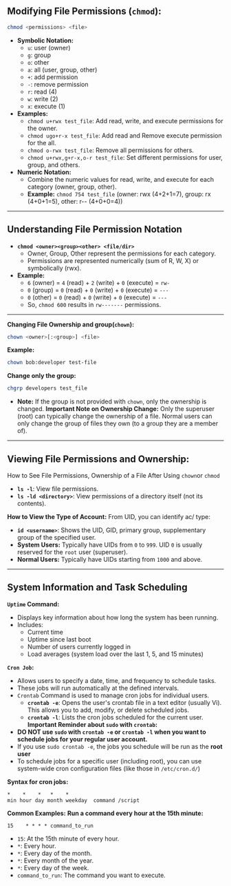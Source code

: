 ## Modifying File Permissions (`chmod`):
```bash
chmod <permissions> <file>
```
* **Symbolic Notation:**
    * `u`: user (owner)
    * `g`: group
    * `o`: other
    * `a`: all (user, group, other)
    * `+`: add permission
    * `-`: remove permission
    * `r`: read (4)
    * `w`: write (2)
    * `x`: execute (1)
* **Examples:**
    * `chmod u+rwx test_file`: Add read, write, and execute permissions for the owner.
    * `chmod ugo+r-x test_file`: Add read and Remove execute permission for the all.
    * `chmod o-rwx test_file`: Remove all permissions for others.
    * `chmod u+rwx,g+r-x,o-r test_file`: Set different permissions for user, group, and others.
* **Numeric Notation:**
    * Combine the numeric values for read, write, and execute for each category (owner, group, other).
    * **Example:** `chmod 754 test_file` (owner: rwx (4+2+1=7), group: rx (4+0+1=5), other: r-- (4+0+0=4))
---

## Understanding File Permission Notation
* **`chmod <owner><group><other> <file/dir>`**
    * Owner, Group, Other represent the permissions for each category.
    * Permissions are represented numerically (sum of R, W, X) or symbolically (rwx).
* **Example:**
    * `6` (owner) = `4` (read) + `2` (write) + `0` (execute) = `rw-`
    * `0` (group) = `0` (read) + `0` (write) + `0` (execute) = `---`
    * `0` (other) = `0` (read) + `0` (write) + `0` (execute) = `---`
    * So, `chmod 600` results in `rw-------` permissions.
---

**Changing File Ownership and group(`chown`):**
```bash
chown <owner>[:<group>] <file>
```
**Example:**
```bash
chown bob:developer test-file
```
**Change only the group:** 
```bash
chgrp developers test_file
```
* **Note:** If the group is not provided with `chown`, only the ownership is changed.
**Important Note on Ownership Change:** Only the superuser (root) can typically change the ownership of a file. Normal users can only change the group of files they own (to a group they are a member of).
---

## Viewing File Permissions and Ownership:
How to See File Permissions, Ownership of a File After Using `chown`or `chmod`
* **`ls -l`**: View file permissions.
* **`ls -ld <directory>`**: View permissions of a directory itself (not its contents).

**How to View the Type of Account:**
From UID, you can identify ac/ type:
* **`id <username>`**: Shows the UID, GID, primary group, supplementary group of the specified user.
* **System Users:** Typically have UIDs from `0` to `999`. UID `0` is usually reserved for the `root` user (superuser).
* **Normal Users:** Typically have UIDs starting from `1000` and above.
---

## System Information and Task Scheduling
**`Uptime` Command:**
* Displays key information about how long the system has been running.
* Includes:
    * Current time
    * Uptime since last boot
    * Number of users currently logged in
    * Load averages (system load over the last 1, 5, and 15 minutes)

**`Cron Job`:**
* Allows users to specify a date, time, and frequency to schedule tasks.
* These jobs will run automatically at the defined intervals.
* `Crontab` Command is used to manage cron jobs for individual users.
    * **`crontab -e`**: Opens the user's crontab file in a text editor (usually Vi). This allows you to add, modify, or delete scheduled jobs.
    * **`crontab -l`**: Lists the cron jobs scheduled for the current user.
**Important Reminder about `sudo` with `crontab`:**
* **DO NOT use `sudo` with `crontab -e` or `crontab -l` when you want to schedule jobs for your regular user account.**
* If you use `sudo crontab -e`, the jobs you schedule will be run as the **root user**
* To schedule jobs for a specific user (including root), you can use system-wide cron configuration files (like those in `/etc/cron.d/`) 

**Syntax for cron jobs:**
```
*    *    *   *    *
min hour day month weekday  command /script  
```
**Common Examples:**
**Run a command every hour at the 15th minute:**
 ```
15    * * * * command_to_run
```
 * `15`: At the 15th minute of every hour.
 * `*`: Every hour.
 * `*`: Every day of the month.
 * `*`: Every month of the year.
 * `*`: Every day of the week.
 * `command_to_run`: The command you want to execute.
